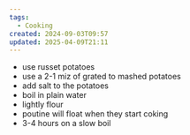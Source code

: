```yaml
---
tags:
  - Cooking
created: 2024-09-03T09:57
updated: 2025-04-09T21:11
---
```

- use russet potatoes
- use a 2-1 miz of grated to mashed potatoes
- add salt to the potatoes
- boil in plain water
- lightly flour
- poutine will float when they start coking
- 3-4 hours on a slow boil
